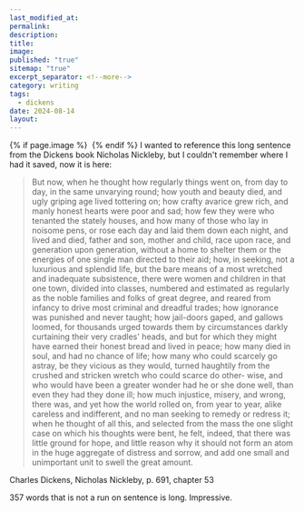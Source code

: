 ```yaml
---
last_modified_at: 
permalink: 
description: 
title: 
image: 
published: "true"
sitemap: "true"
excerpt_separator: <!--more-->
category: writing
tags:
  - dickens
date: 2024-08-14
layout:
---
```



{% if page.image %} <img src="{{ page.image }}" alt=""> {% endif %}
I wanted to reference this long sentence from the Dickens book Nicholas Nickleby, but I couldn't remember where I had it saved, now it is here: 

> But now, when he thought how regularly things went on, from day to day, in the same unvarying round; how youth and beauty died, and ugly griping age lived tottering on; how crafty avarice grew rich, and manly honest hearts were poor and sad; how few they were who tenanted the stately houses, and how many of those who lay in noisome pens, or rose each day and laid them down each night, and lived and died, father and son, mother and child, race upon race, and generation upon generation, without a home to shelter them or the energies of one single man directed to their aid; how, in seeking, not a luxurious and splendid life, but the bare means of a most wretched and inadequate subsistence, there were women and children in that one town, divided into classes, numbered and estimated as regularly as the noble families and folks of great degree, and reared from infancy to drive most criminal and dreadful trades; how ignorance was punished and never taught; how jail-doors gaped, and gallows loomed, for thousands urged towards them by circumstances darkly curtaining their very cradles' heads, and but for which they might have earned their honest bread and lived in peace; how many died in soul, and had no chance of life; how many who could scarcely go astray, be they vicious as they would, turned haughtily from the crushed and stricken wretch who could scarce do other- wise, and who would have been a greater wonder had he or she done well, than even they had they done ill; how much injustice, misery, and wrong, there was, and yet how the world rolled on, from year to year, alike careless and indifferent, and no man seeking to remedy or redress it; when he thought of all this, and selected from the mass the one slight case on which his thoughts were bent, he felt, indeed, that there was little ground for hope, and little reason why it should not form an atom in the huge aggregate of distress and sorrow, and add one small and unimportant unit to swell the great amount.

Charles Dickens, Nicholas Nickleby, p. 691, chapter 53

357 words that is not a run on sentence is long. Impressive. 